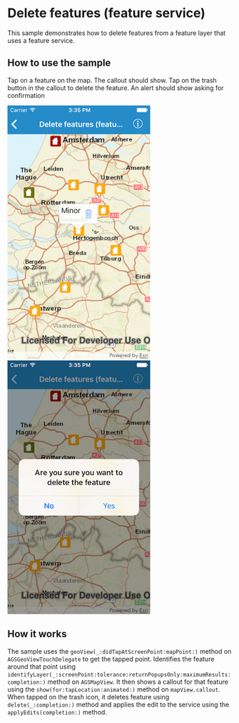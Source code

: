 # Delete features (feature service)

This sample demonstrates how to delete features from a feature layer
that uses a feature service.

## How to use the sample

Tap on a feature on the map. The callout should show. Tap on the trash
button in the callout to delete the feature. An alert should show asking
for confirmation

![](image1.png) ![](image2.png)

## How it works

The sample uses the `geoView(_:didTapAtScreenPoint:mapPoint:)` method on
`AGSGeoViewTouchDelegate` to get the tapped point. Identifies the
feature around that point using
`identifyLayer(_:screenPoint:tolerance:returnPopupsOnly:maximumResults:completion:)`
method on `AGSMapView`. It then shows a callout for that feature using
the `show(for:tapLocation:animated:)` method on `mapView.callout`. When
tapped on the trash icon, it deletes feature using
`delete(_:completion:)` method and applies the edit to the service using
the `applyEdits(completion:)` method.

